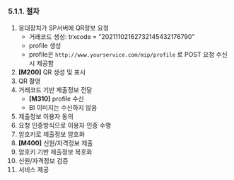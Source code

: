 ### 5.1.1. 절차

1. 응대장치가 SP서버에 QR정보 요청
    * 거래코드 생성: trxcode = "20211102162732145432176790"
    * profile 생성
    * profile은 `http://www.yourservice.com/mip/profile` 로 POST 요청 수신 시 제공함
2. **[M200]** QR 생성 및 표시
3. QR 촬영
4. 거래코드 기반 제출정보 전달
    * **[M310]** profile 수신
    * BI 이미지는 수신하지 않음
5. 제출정보 이용자 동의
6. 요청 인증방식으로 이용자 인증 수행
7. 암호키로 제출정보 암호화
8. **[M400]** 신원/자격정보 제출
9. 암호키 기반 제출정보 복호화
10. 신원/자격정보 검증
11. 서비스 제공

